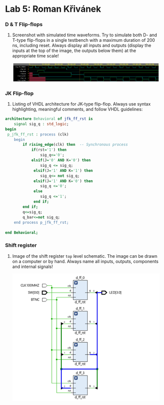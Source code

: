 # Lab 5: Roman Křivánek

### D & T Flip-flops

1. Screenshot with simulated time waveforms. Try to simulate both D- and T-type flip-flops in a single testbench with a maximum duration of 200 ns, including reset. Always display all inputs and outputs (display the inputs at the top of the image, the outputs below them) at the appropriate time scale!

   ![your figure](images/d_t_simulation.png)

### JK Flip-flop

1. Listing of VHDL architecture for JK-type flip-flop. Always use syntax highlighting, meaningful comments, and follow VHDL guidelines:

```vhdl
architecture Behavioral of jfk_ff_rst is
    signal sig_q : std_logic;
begin
 p_jfk_ff_rst : process (clk)
    begin
        if rising_edge(clk) then  -- Synchronous process
            if(rst='1') then
                sig_q<='0';
            elsif(J='0' AND K='0') then
                sig_q <= sig_q;
             elsif(J='1' AND K='1') then
                sig_q<= not sig_q;
             elsif(J='1' AND K='0') then
                sig_q <='0';
             else
                sig_q <='1'; 
             end if;                 
        end if;
        q<=sig_q;
        q_bar<=not sig_q;
    end process p_jfk_ff_rst;

end Behavioral;
```

### Shift register

1. Image of the shift register `top` level schematic. The image can be drawn on a computer or by hand. Always name all inputs, outputs, components and internal signals!

   ![your figure](images/4_bit_shifter.png)
